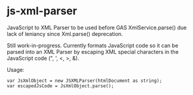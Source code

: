 # js-xml-parser
JavaScript to XML Parser to be used before GAS XmlService.parse() due lack of leniancy since Xml.parse() deprecation.

Still work-in-progress. Currently formats JavaScript code so it can be parsed into an XML Parser by escaping XML special characters in the JavaScript code (", ', <, >, &).

Usage:
```lang-js
var JsXmlObject = new JSXMLParser(htmlDocument as string);
var escapedJsCode = JsXmlObject.parse();
```
